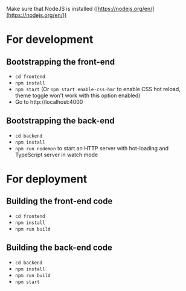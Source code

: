Make sure that NodeJS is installed ([https://nodejs.org/en/](https://nodejs.org/en/))

# For development
## Bootstrapping the front-end
- `cd frontend`
- `npm install`
- `npm start` (Or `npm start enable-css-hmr` to enable CSS hot reload, theme toggle won't work with this option enabled)
- Go to http://localhost:4000

## Bootstrapping the back-end
- `cd backend`
- `npm install`
- `npm run nodemon` to start an HTTP server with hot-loading and TypeScript server in watch mode

# For deployment
## Building the front-end code
- `cd frontend`
- `npm install`
- `npm run build`

## Building the back-end code
- `cd backend`
- `npm install`
- `npm run build`
- `npm start`
